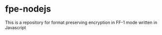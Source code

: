 # fpe-nodejs
This is a repository for format preserving encryption in FF-1 mode written in Javascript
